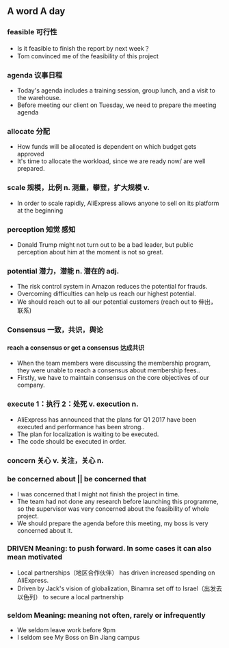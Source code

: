 A word A day 
--
### feasible 可行性
- Is it feasible to finish the report by next week？
- Tom convinced me of the feasibility of this project


### agenda 议事日程
- Today's agenda includes a training session, group lunch, and a visit to the warehouse. 
- Before meeting our client on Tuesday, we need to prepare the meeting agenda

### allocate 分配
- How funds will be allocated is dependent on which budget gets approved
- It's time to allocate the workload, since we are ready now/ are well prepared.

### scale 规模，比例 n. 测量，攀登，扩大规模 v.
- In order to scale rapidly, AliExpress allows anyone to sell on its platform at the beginning


### perception 知觉 感知
- Donald Trump might not turn out to be a bad leader, but public perception about him at the moment is not so great. 

### potential 潜力，潜能 n. 潜在的 adj.
- The risk control system in Amazon reduces the potential for frauds. 
- Overcoming difficulties can help us reach our highest potential.
- We should reach out to all our potential customers (reach out to 伸出，联系)

### Consensus 一致，共识，舆论
#### reach a consensus or get a consensus 达成共识
- When the team members were discussing the membership program, they were unable to reach a consensus about membership fees.. 
- Firstly, we have to maintain consensus on the core objectives of  our company.

### execute 1：执行 2：处死 v. execution n. 
- AliExpress has announced that the plans for Q1 2017 have been executed and performance has been strong.. 
- The plan for localization is waiting to be executed.
- The code should be executed in order.

### concern 关心 v. 关注，关心 n. 
### be concerned about || be concerned that
- I was concerned that I might not finish the project in time.
- The team had not done any research before launching this programme, so the supervisor was very concerned about the feasibility of whole project.
- We should prepare the agenda before this meeting, my boss is very concerned about it.

### DRIVEN Meaning: to push forward. In some cases it can also mean motivated
- Local partnerships（地区合作伙伴） has driven increased spending on AliExpress. 
- Driven by Jack's vision of globalization, Binamra set off to Israel（出发去以色列） to secure a local partnership

### seldom Meaning: meaning not often, rarely or infrequently
- We seldom leave work before 9pm
- I seldom see My Boss on Bin Jiang campus


